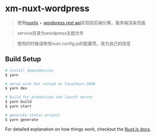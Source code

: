 # xm-nuxt-wordpress

> 使用[nuxtjs](https://nuxtjs.org) + [wordpress rest api](https://developer.wordpress.org/rest-api/)实现前后端分离，服务端渲染页面

> service目录为wordpress主题文件

> 使用的时候请修改nuxt.config.js的配置项，改为自己的信息

## Build Setup

``` bash
# install dependencies
$ yarn

# serve with hot reload at localhost:3000
$ yarn dev

# build for production and launch server
$ yarn build
$ yarn start

# generate static project
$ yarn generate
```

For detailed explanation on how things work, checkout the [Nuxt.js docs](https://github.com/nuxt/nuxt.js).
